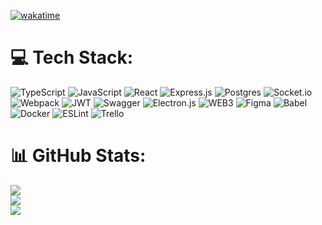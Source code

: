 [![wakatime](https://wakatime.com/badge/user/cc972643-e07e-47d8-8897-08e5a9a04f20.svg)](https://wakatime.com/@cc972643-e07e-47d8-8897-08e5a9a04f20)

# 💻 Tech Stack:
![TypeScript](https://img.shields.io/badge/typescript-%23007ACC.svg?style=for-the-badge&logo=typescript&logoColor=white) ![JavaScript](https://img.shields.io/badge/javascript-%23323330.svg?style=for-the-badge&logo=javascript&logoColor=%23F7DF1E) ![React](https://img.shields.io/badge/react-%2320232a.svg?style=for-the-badge&logo=react&logoColor=%2361DAFB) ![Express.js](https://img.shields.io/badge/express.js-%23404d59.svg?style=for-the-badge&logo=express&logoColor=%2361DAFB) ![Postgres](https://img.shields.io/badge/postgres-%23316192.svg?style=for-the-badge&logo=postgresql&logoColor=white) ![Socket.io](https://img.shields.io/badge/Socket.io-black?style=for-the-badge&logo=socket.io&badgeColor=010101) ![Webpack](https://img.shields.io/badge/webpack-%238DD6F9.svg?style=for-the-badge&logo=webpack&logoColor=black) ![JWT](https://img.shields.io/badge/JWT-black?style=for-the-badge&logo=JSON%20web%20tokens) ![Swagger](https://img.shields.io/badge/-Swagger-%23Clojure?style=for-the-badge&logo=swagger&logoColor=white) ![Electron.js](https://img.shields.io/badge/Electron-191970?style=for-the-badge&logo=Electron&logoColor=white) ![WEB3](https://camo.githubusercontent.com/dc8f84e62c058155826d11372b13f356dd1587ff40caf20ac6ecac5733a495fe/68747470733a2f2f696d672e736869656c64732e696f2f62616467652f576562332d3146324532453f7374796c653d666f722d7468652d6261646765266c6f676f3d77656233646f746a73266c6f676f436f6c6f723d7768697465) ![Figma](https://img.shields.io/badge/figma-%23F24E1E.svg?style=for-the-badge&logo=figma&logoColor=white) ![Babel](https://img.shields.io/badge/Babel-F9DC3e?style=for-the-badge&logo=babel&logoColor=black) ![Docker](https://img.shields.io/badge/docker-%230db7ed.svg?style=for-the-badge&logo=docker&logoColor=white) ![ESLint](https://img.shields.io/badge/ESLint-4B3263?style=for-the-badge&logo=eslint&logoColor=white) ![Trello](https://img.shields.io/badge/Trello-%23026AA7.svg?style=for-the-badge&logo=Trello&logoColor=white)
# 📊 GitHub Stats:
![](https://github-readme-stats.vercel.app/api?username=qrewy&theme=tokyonight&hide_border=true&include_all_commits=true&count_private=true)<br/>
![](https://github-readme-streak-stats.herokuapp.com/?user=qrewy&theme=tokyonight&hide_border=true)<br/>
![](https://github-readme-stats.vercel.app/api/top-langs/?username=qrewy&theme=tokyonight&hide_border=true&include_all_commits=false&count_private=true&layout=compact)

<!-- Proudly created with GPRM ( https://gprm.itsvg.in ) -->
